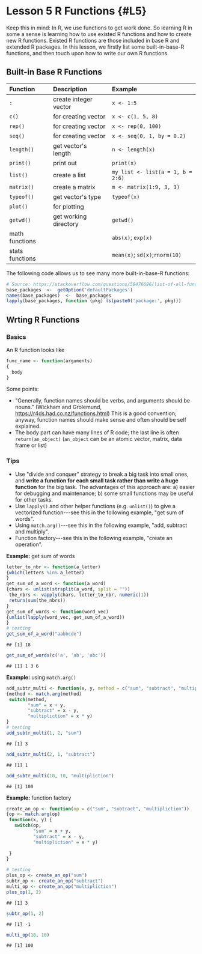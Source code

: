 # Lesson 5 R Functions {#L5}

Keep this in mind: In R, we use functions to get work done. So learning R in some a sense is learning how to use existed R functions and how to create new R functions. Existed R functions are those included in base R and extended R packages. In this lesson, we firstly list some built-in-base-R functions, and then touch upon how to write our own R functions.

## Built-in Base R Functions

Function       |Description           | Example
:--------------|:---------------------|:-------------
`:`            |create integer vector | `x <- 1:5`
`c()`          |for creating vector   | `x <- c(1, 5, 8)`
`rep()`        |for creating vector   | `x <- rep(0, 100)`
`seq()`        |for creating vector   | `x <- seq(0, 1, by = 0.2)`
`length()`     |get vector's length   | `n <- length(x)`
`print()`      |print out             | `print(x)`
`list()`       |create a list         | `my_list <- list(a = 1, b = 2:6)`
`matrix()`     |create a matrix       | `m <- matrix(1:9, 3, 3)`
`typeof()`     |get vector's type     | `typeof(x)`
`plot()`       |for plotting          |
`getwd()`      |get working directory | `getwd()`
math functions |                      | `abs(x)`; `exp(x)`
stats functions|                      | `mean(x)`; `sd(x)`;`rnorm(10)`

The following code allows us to see many more built-in-base-R functions:

```r
# Source: https://stackoverflow.com/questions/58476696/list-of-all-functions-in-base-r
base_packages  <-  getOption('defaultPackages')
names(base_packages)  <-  base_packages
lapply(base_packages, function (pkg) ls(paste0('package:', pkg)))
```


## Wrting R Functions

### Basics 

An R function looks like

```r
func_name <- function(arguments)
{
  body
}
```

Some points:

- "Generally, function names should be verbs, and arguments should be nouns." (Wickham and Grolemund, https://r4ds.had.co.nz/functions.html) This is a good convention; anyway, function names should make sense and often should be self explained.
- The body part can have many lines of R code; the last line is often `return(an_object)` (`an_object` can be an atomic vector, matrix, data frame or list) 

### Tips 

- Use "divide and conquer" strategy to break a big task into small ones, and **write a function for each small task rather than write a huge function** for the big task. The advantages of this approach are: a) easier for debugging and maintenance; b) some small functions may be useful for other tasks.
- Use `lapply()` and other helper functions (e.g. `unlist()`) to give a vectorized function---see this in the following example, "get sum of words".
- Using `match.arg()`---see this in the following example, "add, subtract and multiply".
- Function factory---see this in the following example, "create an operation".

**Example:** get sum of words

```r
letter_to_nbr <- function(a_letter) 
{which(letters %in% a_letter)
}
get_sum_of_a_word <- function(a_word)
{chars <- unlist(strsplit(a_word, split = ""))
 the_nbrs <- vapply(chars, letter_to_nbr, numeric(1))
 return(sum(the_nbrs))
}
get_sum_of_words <- function(word_vec)
{unlist(lapply(word_vec, get_sum_of_a_word))
}
# testing
get_sum_of_a_word("aabbcde")
```

```
## [1] 18
```

```r
get_sum_of_words(c('a', 'ab', 'abc'))
```

```
## [1] 1 3 6
```

**Example:** using `match.arg()`

```r
add_subtr_multi <- function(x, y, method = c("sum", "subtract", "multipliction"))
{method <- match.arg(method)
 switch(method,
        "sum" = x + y,
        "subtract" = x - y,
        "multipliction" = x * y)
}
# testing
add_subtr_multi(1, 2, "sum")
```

```
## [1] 3
```

```r
add_subtr_multi(2, 1, "subtract")
```

```
## [1] 1
```

```r
add_subtr_multi(10, 10, "multipliction")
```

```
## [1] 100
```


**Example:** function factory

```r
create_an_op <- function(op = c("sum", "subtract", "multipliction"))
{op <- match.arg(op)
 function(x, y) {
   switch(op,
          "sum" = x + y,
          "subtract" = x - y,
          "multipliction" = x * y)
           
 }
}

# testing
plus_op <- create_an_op("sum")
subtr_op <- create_an_op("subtract")
multi_op <- create_an_op("multipliction")
plus_op(1, 2)
```

```
## [1] 3
```

```r
subtr_op(1, 2)
```

```
## [1] -1
```

```r
multi_op(10, 10)
```

```
## [1] 100
```

